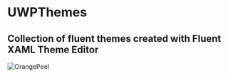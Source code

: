 # UWPThemes
## Collection of fluent themes created with Fluent XAML Theme Editor
![OrangePeel](https://raw.githubusercontent.com/Xaragua/UWPThemes/blob/master/OrangePeel.jpg)
